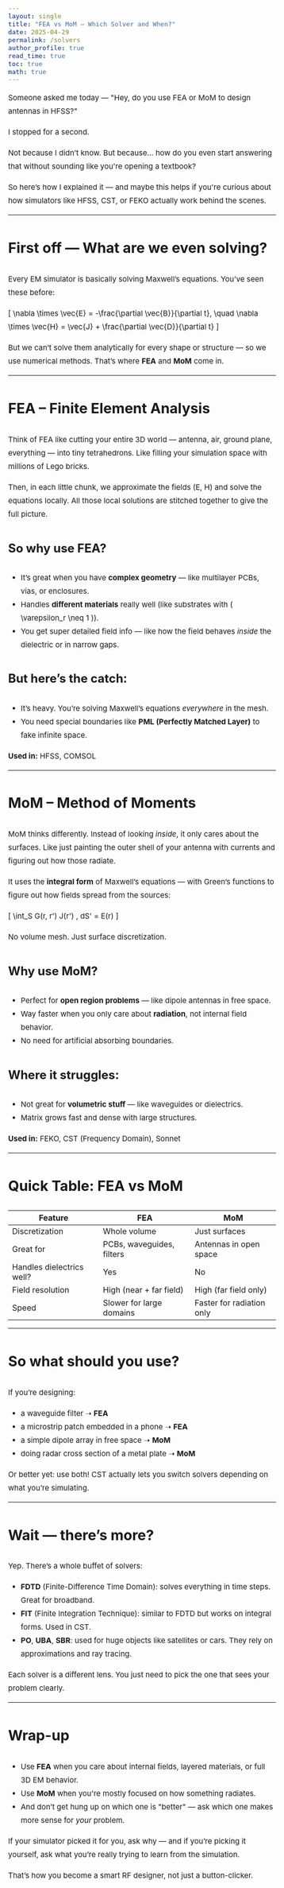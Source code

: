 ```yaml
---
layout: single
title: "FEA vs MoM — Which Solver and When?"
date: 2025-04-29
permalink: /solvers
author_profile: true
read_time: true
toc: true
math: true  
---
```


<style>
body {
  font-size: 15px;
  line-height: 1.8;
}

h1 {
  font-size: 2.2em;
}

h2 {
  font-size: 1.9em;
}

h3 {
  font-size: 1.6em;
}

iframe {
  margin-top: 1rem;
  margin-bottom: 2rem;
}
</style>

Someone asked me today — "Hey, do you use FEA or MoM to design antennas in HFSS?"

I stopped for a second.

Not because I didn’t know. But because… how do you even start answering that without sounding like you're opening a textbook?

So here’s how I explained it — and maybe this helps if you're curious about how simulators like HFSS, CST, or FEKO actually work behind the scenes.

---

## First off — What are we even solving?

Every EM simulator is basically solving Maxwell’s equations. You’ve seen these before:

\[
\nabla \times \vec{E} = -\frac{\partial \vec{B}}{\partial t}, \quad
\nabla \times \vec{H} = \vec{J} + \frac{\partial \vec{D}}{\partial t}
\]

But we can’t solve them analytically for every shape or structure — so we use numerical methods. That’s where **FEA** and **MoM** come in.

---

## FEA – Finite Element Analysis

Think of FEA like cutting your entire 3D world — antenna, air, ground plane, everything — into tiny tetrahedrons. Like filling your simulation space with millions of Lego bricks.

Then, in each little chunk, we approximate the fields (E, H) and solve the equations locally. All those local solutions are stitched together to give the full picture.

### So why use FEA?
- It’s great when you have **complex geometry** — like multilayer PCBs, vias, or enclosures.
- Handles **different materials** really well (like substrates with \( \varepsilon_r \neq 1 \)).
- You get super detailed field info — like how the field behaves *inside* the dielectric or in narrow gaps.

### But here’s the catch:
- It’s heavy. You’re solving Maxwell’s equations *everywhere* in the mesh.
- You need special boundaries like **PML (Perfectly Matched Layer)** to fake infinite space.

**Used in:** HFSS, COMSOL

---

## MoM – Method of Moments

MoM thinks differently. Instead of looking *inside*, it only cares about the surfaces. Like just painting the outer shell of your antenna with currents and figuring out how those radiate.

It uses the **integral form** of Maxwell’s equations — with Green’s functions to figure out how fields spread from the sources:

\[
\int_S G(r, r') J(r') \, dS' = E(r)
\]

No volume mesh. Just surface discretization.

### Why use MoM?
- Perfect for **open region problems** — like dipole antennas in free space.
- Way faster when you only care about **radiation**, not internal field behavior.
- No need for artificial absorbing boundaries.

### Where it struggles:
- Not great for **volumetric stuff** — like waveguides or dielectrics.
- Matrix grows fast and dense with large structures.

**Used in:** FEKO, CST (Frequency Domain), Sonnet

---

## Quick Table: FEA vs MoM

| Feature                     | FEA                        | MoM                       |
|----------------------------|-----------------------------|----------------------------|
| Discretization             | Whole volume                | Just surfaces              |
| Great for                  | PCBs, waveguides, filters   | Antennas in open space     |
| Handles dielectrics well? | Yes                         | No                         |
| Field resolution           | High (near + far field)     | High (far field only)      |
| Speed                     | Slower for large domains    | Faster for radiation only  |

---

## So what should you use?

If you’re designing:
- a waveguide filter ➝ **FEA**
- a microstrip patch embedded in a phone ➝ **FEA**
- a simple dipole array in free space ➝ **MoM**
- doing radar cross section of a metal plate ➝ **MoM**

Or better yet: use both! CST actually lets you switch solvers depending on what you’re simulating.

---

## Wait — there’s more?

Yep. There’s a whole buffet of solvers:
- **FDTD** (Finite-Difference Time Domain): solves everything in time steps. Great for broadband.
- **FIT** (Finite Integration Technique): similar to FDTD but works on integral forms. Used in CST.
- **PO**, **UBA**, **SBR**: used for huge objects like satellites or cars. They rely on approximations and ray tracing.

Each solver is a different lens. You just need to pick the one that sees your problem clearly.

---

## Wrap-up

- Use **FEA** when you care about internal fields, layered materials, or full 3D EM behavior.
- Use **MoM** when you're mostly focused on how something radiates.
- And don’t get hung up on which one is "better" — ask which one makes more sense for *your* problem.

If your simulator picked it for you, ask why — and if you’re picking it yourself, ask what you’re really trying to learn from the simulation.

That’s how you become a smart RF designer, not just a button-clicker.
